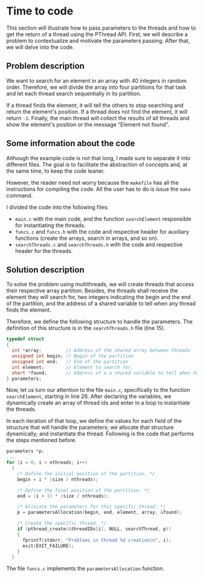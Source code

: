 # Time to code
This section will illustrate how to pass parameters to the threads and how to get the return of a thread using the PThread API. First, we will describe a problem to contextualize and motivate the parameters passing. After that, we will delve into the code.

## Problem description
We want to search for an element in an array with 40 integers in random order. Therefore, we will divide the array into four partitions for that task and let each thread search sequentially in its partition. 

If a thread finds the element, it will tell the others to stop searching and return the element's position. If a thread does not find the element, it will return ``-1``. Finally, the main thread will collect the results of all threads and show the element's position or the message "Element not found".

## Some information about the code
Although the example code is not that long, I made sure to separate it into different files. The goal is to facilitate the abstraction of concepts and, at the same time, to keep the code leaner. 

However, the reader need not worry because the ``makefile`` has all the instructions for compiling the code. All the user has to do is issue the ``make`` command.

I divided the code into the following files:
- ``main.c`` with the main code, and the function ``searchElement`` responsible for instantiating the threads. 
- ``funcs.c`` and ``funcs.h`` with the code and respective header for auxiliary functions (create the arrays, search in arrays, and so on). 
- ``searchThreads.c`` and ``searchThreads.h`` with the code and respective header for the threads.

## Solution description
To solve the problem using multithreads, we will create threads that access their respective array partition. Besides, the threads shall receive the element they will search for, two integers indicating the begin and the end of the partition, and the address of a shared variable to tell when any thread finds the element.

Therefore, we define the following structure to handle the parameters. The definition of this structure is in the ``searchThreads.h`` file (line 15).
```c
typedef struct
{
  int *array;         // Address of the shared array between threads
  unsigned int begin; // Begin of the partition
  unsigned int end;   // End of the partition
  int element;        // Element to search for.
  short *found;       // Address of a a shared variable to tell when the element is found.
} parameters;
```

Now, let us turn our attention to the file ``main.c``, specifically to the function ``searchElement``, starting in line 26. After declaring the variables, we dynamically create an array of thread ids and enter in a loop to instantiate the threads.

In each iteration of that loop, we define the values for each field of the structure that will handle the parameters; we allocate that structure dynamically; and instantiate the thread. Following is the code that performs the steps mentioned before.

```c
parameters *p;
...
for (i = 0; i < nthreads; i++)
  {
    /* Define the initial position of the partition. */
    begin = i * (size / nthreads);

    /* Define the final position of the partition. */
    end = (i + 1) * (size / nthreads);

    /* Allocate the parameters for this specific thread. */
    p = parametersAllocation(begin, end, element, array, &found);

    /* Create the specific thread. */
    if (pthread_create(&threadIDs[i], NULL, searchThread, p))
    {
      fprintf(stderr, "Problems in thread %d creation\n", i);
      exit(EXIT_FAILURE);
    }
  }
```

The file ``funcs.c`` implements the ``parametersAllocation`` function.
